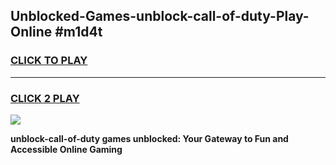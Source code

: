 
## Unblocked-Games-unblock-call-of-duty-Play-Online #m1d4t
<h3>
<a href="https://news.freeplayer.one?title=unblock-call-of-duty&ref=3">CLICK TO PLAY</a></h3>
<hr>

<h3>
<a href="https://news.freeplayer.one?title=unblock-call-of-duty&ref=3">CLICK 2 PLAY</a>
  
</h3>

<a href="https://news.freeplayer.one?title=unblock-call-of-duty&ref=3"><img src="https://clearcache.store/games.png"></a>


**unblock-call-of-duty games unblocked: Your Gateway to Fun and Accessible Online Gaming**
